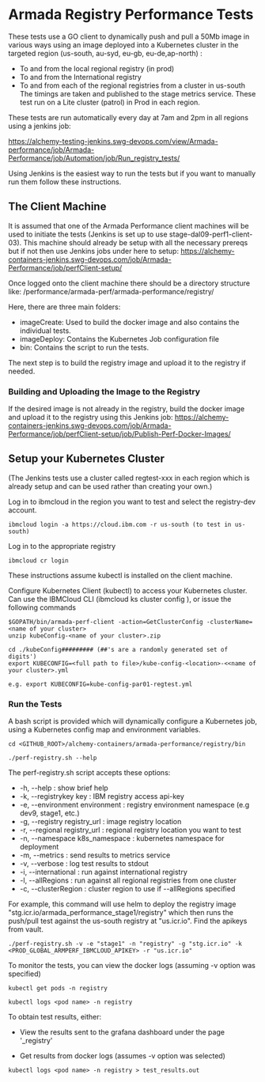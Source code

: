 # Armada Registry Performance Tests

These tests use a GO client to dynamically push and pull a 50Mb image in various ways using an image deployed into a Kubernetes cluster in the targeted region (us-south, au-syd, eu-gb, eu-de,ap-north) :
* To and from the local regional registry (in prod)
* To and from the International registry
* To and from each of the regional registries from a cluster in us-south
The timings are taken and published to the stage metrics service. These test run on a Lite cluster (patrol) in Prod in each region.

These tests are run automatically every day at 7am and 2pm in all regions using a jenkins job:

https://alchemy-testing-jenkins.swg-devops.com/view/Armada-performance/job/Armada-Performance/job/Automation/job/Run_registry_tests/

Using Jenkins is the easiest way to run the tests but if you want to manually run them follow these instructions.

## The Client Machine

It is assumed that one of the Armada Performance client machines will be used to initiate the tests (Jenkins is set up to use stage-dal09-perf1-client-03).  This machine should already be setup with all the necessary prereqs but if not then use Jenkins jobs under here to setup: https://alchemy-containers-jenkins.swg-devops.com/job/Armada-Performance/job/perfClient-setup/

Once logged onto the client machine there should be a directory structure like: /performance/armada-perf/armada-performance/registry/

Here, there are three main folders:
* imageCreate: Used to build the docker image and also contains the individual tests.
* imageDeploy: Contains the Kubernetes Job configuration file
* bin: Contains the script to run the tests.

The next step is to build the registry image and upload it to the registry if needed.

### Building and Uploading the Image to the Registry

If the desired image is not already in the registry, build the docker image and upload it to the registry using this Jenkins job:
https://alchemy-containers-jenkins.swg-devops.com/job/Armada-Performance/job/perfClient-setup/job/Publish-Perf-Docker-Images/

## Setup your Kubernetes Cluster

(The Jenkins tests use a cluster called regtest-xxx in each region which is already setup and can be used rather than creating your own.)

Log in to ibmcloud in the region you want to test and select the registry-dev account.
```
ibmcloud login -a https://cloud.ibm.com -r us-south (to test in us-south)
```
Log in to the appropriate registry
```
ibmcloud cr login
```
These instructions assume kubectl is installed on the client machine.

Configure Kubernetes Client (kubectl) to access your Kubernetes cluster.
Can use the IBMCloud CLI (ibmcloud ks cluster config <name of your cluster>), or issue the following commands

```
$GOPATH/bin/armada-perf-client -action=GetClusterConfig -clusterName=<name of your cluster>
unzip kubeConfig-<name of your cluster>.zip

cd ./kubeConfig######### (##'s are a randomly generated set of digits')
export KUBECONFIG=<full path to file>/kube-config-<location>-<<name of your cluster>.yml

e.g. export KUBECONFIG=kube-config-par01-regtest.yml
```

### Run the Tests
A bash script is provided which will dynamically configure a Kubernetes job, using a Kubernetes config map and environment variables.
```
cd <GITHUB_ROOT>/alchemy-containers/armada-performance/registry/bin

./perf-registry.sh --help
```
The perf-registry.sh script accepts these options:
* -h, --help : show brief help
* -k, --registrykey key : IBM registry access api-key
* -e, --environment environment : registry environment namespace (e.g dev9, stage1, etc.)
* -g, --registry registry_url :	image registry location
* -r, --regional registry_url :	regional registry location you want to test
* -n, --namespace k8s_namespace : kubernetes namespace for deployment
* -m, --metrics : send results to metrics service
* -v, --verbose : log test results to stdout
* -i, --international : run against international registry
* -l, --allRegions : run against all regional registries from one cluster
* -c, --clusterRegion : cluster region to use if --allRegions specified

For example, this command will use helm to deploy the registry image "stg.icr.io/armada_performance_stage1/registry" which then runs the push/pull test against the us-south registry at "us.icr.io". Find the apikeys from vault.
```
./perf-registry.sh -v -e "stage1" -n "registry" -g "stg.icr.io" -k <PROD_GLOBAL_ARMPERF_IBMCLOUD_APIKEY> -r "us.icr.io"
```
To monitor the tests, you can view the docker logs (assuming -v option was specified)
```
kubectl get pods -n registry
```
```
kubectl logs <pod name> -n registry
```
To obtain test results, either:

* View the results sent to the grafana dashboard under the page '_registry'

* Get results from docker logs (assumes -v option was selected)
```
kubectl logs <pod name> -n registry > test_results.out
```
